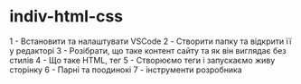 # indiv-html-css

1 - Встановити та налаштувати VSCode
2 - Створити папку та відкрити її у редакторі
3 - Розібрати, що таке контент сайту та як він виглядає без стилів
4 - Що таке HTML, тег
5 - Створюємо теги і запускаємо живу сторінку
6 - Парні та поодинокі 
7 - інструменти розробника